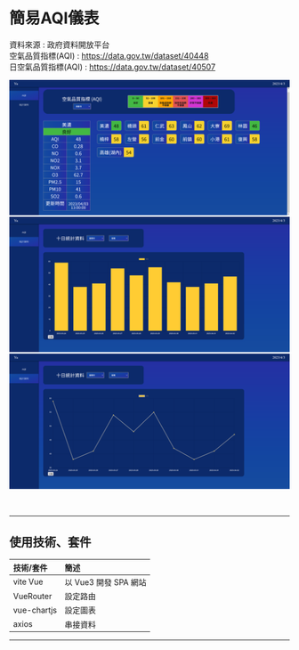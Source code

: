 # 簡易AQI儀表

資料來源 : 政府資料開放平台 <br>
空氣品質指標(AQI) : https://data.gov.tw/dataset/40448  <br>
日空氣品質指標(AQI) : https://data.gov.tw/dataset/40507 <br>


![image](demo_pic/a001.png)
![image](demo_pic/a002.png)
![image](demo_pic/a003.png)


<br>

***

## 使用技術、套件

|  技術/套件   | 簡述  |
| :----- | :----- |
| vite Vue   | 以 Vue3 開發 SPA 網站 |
| VueRouter  | 設定路由 |
| vue-chartjs  | 設定圖表 |
|axios|串接資料|
***